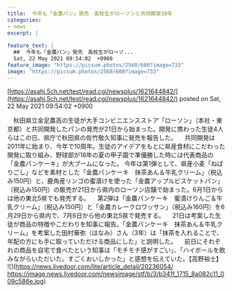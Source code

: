 ```yaml
---
title:  今年も「金農パン」発売　高校生がローソンと共同開発10年  
categories:
- news
excerpt: |
  
feature_text: |
  ##  今年も「金農パン」発売　高校生がローソ...
  Sat, 22 May 2021 09:54:02  +0900
feature_image: "https://picsum.photos/2560/600?image=733"
image: "https://picsum.photos/2560/600?image=733"
---
```


[https://asahi.5ch.net/test/read.cgi/newsplus/1621644842/](https://asahi.5ch.net/test/read.cgi/newsplus/1621644842/)
posted on Sat, 22 May 2021 09:54:02  +0900

<!--more-->

　秋田県立金足農高の生徒が大手コンビニエンスストア「ローソン」（本社・東京都）と共同開発したパンの発売が21日から始まった。開発に携わった生徒4人らはこの日、県庁で秋田県の佐竹敬久知事に発売を報告した。 　共同開発は2011年に始まり、今年で10周年。生徒のアイデアをもとに県産食材にこだわった開発に取り組み、野球部が18年の夏の甲子園で準優勝した時には代表商品の「金農パンケーキ」が大ブームになった。 今年は第1弾として、県産小麦「ねばりごし」などを素材とした「金農パンケーキ　抹茶あん＆牛乳クリーム」（税込み150円）と、鹿角産リンゴの蜜漬けを使った「金農アップルビスケットパン」（税込み150円）の販売が21日から県内のローソン店舗で始まった。6月1日からは他の東北5県でも発売する。 　第2弾は「金農パンケーキ　蜜漬けりんご＆牛乳クリーム」（税込み150円）と「金農カレークロワッサン」（税込み160円）を6月29日から県内で、7月6日から他の東北5県で発売する。 　21日は考案した生徒が商品の特徴やこだわりを知事に報告。「金農パンケーキ　抹茶あん＆牛乳クリーム」を考案した田村華弥（はなみ）さん（3年）は「抹茶を入れることで、年配の方にも手に取っていただける商品にした」と説明した。 　前日にそれぞれの商品を自宅で食べたという知事は「モチモチ感がすごい」、「ハイボールを飲みながらいただいた。すごくおいしかった」と感想を伝えていた。【高野裕士】 ![](https://news.livedoor.com/lite/article_detail/20236054/ https://image.news.livedoor.com/newsimage/stf/b/3/b341f_1715_8a082c11_009c586e.jpg)
